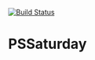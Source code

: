 [![Build Status](https://dev.azure.com/stephen0130/PSSaturday/_apis/build/status/PSSaturday-CI?branchName=master)](https://dev.azure.com/stephen0130/PSSaturday/_build/latest?definitionId=1&branchName=master)
# PSSaturday
